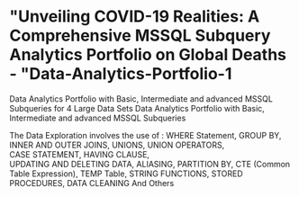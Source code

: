 # "Unveiling COVID-19 Realities: A Comprehensive MSSQL Subquery Analytics Portfolio on Global Deaths - "Data-Analytics-Portfolio-1
Data Analytics Portfolio with Basic, Intermediate and advanced MSSQL Subqueries for 4 Large Data Sets
Data Analytics Portfolio with Basic, Intermediate and advanced MSSQL Subqueries

The Data Exploration involves the use of : 
WHERE Statement, 
GROUP BY, 
INNER AND OUTER JOINS, 
UNIONS, UNION OPERATORS,  
CASE STATEMENT, 
HAVING CLAUSE,  
UPDATING AND DELETING DATA, 
ALIASING, 
PARTITION BY, 
CTE (Common Table Expression), 
TEMP Table, 
STRING FUNCTIONS, 
STORED PROCEDURES, 
DATA CLEANING
And Others


